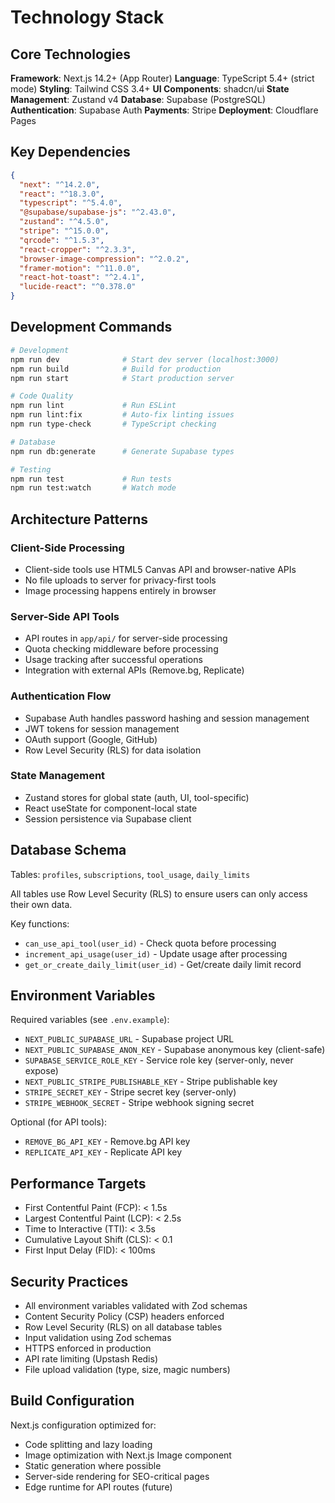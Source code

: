 # Technology Stack

## Core Technologies

**Framework**: Next.js 14.2+ (App Router)
**Language**: TypeScript 5.4+ (strict mode)
**Styling**: Tailwind CSS 3.4+
**UI Components**: shadcn/ui
**State Management**: Zustand v4
**Database**: Supabase (PostgreSQL)
**Authentication**: Supabase Auth
**Payments**: Stripe
**Deployment**: Cloudflare Pages

## Key Dependencies

```json
{
  "next": "^14.2.0",
  "react": "^18.3.0",
  "typescript": "^5.4.0",
  "@supabase/supabase-js": "^2.43.0",
  "zustand": "^4.5.0",
  "stripe": "^15.0.0",
  "qrcode": "^1.5.3",
  "react-cropper": "^2.3.3",
  "browser-image-compression": "^2.0.2",
  "framer-motion": "^11.0.0",
  "react-hot-toast": "^2.4.1",
  "lucide-react": "^0.378.0"
}
```

## Development Commands

```bash
# Development
npm run dev              # Start dev server (localhost:3000)
npm run build            # Build for production
npm run start            # Start production server

# Code Quality
npm run lint             # Run ESLint
npm run lint:fix         # Auto-fix linting issues
npm run type-check       # TypeScript checking

# Database
npm run db:generate      # Generate Supabase types

# Testing
npm run test             # Run tests
npm run test:watch       # Watch mode
```

## Architecture Patterns

### Client-Side Processing
- Client-side tools use HTML5 Canvas API and browser-native APIs
- No file uploads to server for privacy-first tools
- Image processing happens entirely in browser

### Server-Side API Tools
- API routes in `app/api/` for server-side processing
- Quota checking middleware before processing
- Usage tracking after successful operations
- Integration with external APIs (Remove.bg, Replicate)

### Authentication Flow
- Supabase Auth handles password hashing and session management
- JWT tokens for session management
- OAuth support (Google, GitHub)
- Row Level Security (RLS) for data isolation

### State Management
- Zustand stores for global state (auth, UI, tool-specific)
- React useState for component-local state
- Session persistence via Supabase client

## Database Schema

Tables: `profiles`, `subscriptions`, `tool_usage`, `daily_limits`

All tables use Row Level Security (RLS) to ensure users can only access their own data.

Key functions:
- `can_use_api_tool(user_id)` - Check quota before processing
- `increment_api_usage(user_id)` - Update usage after processing
- `get_or_create_daily_limit(user_id)` - Get/create daily limit record

## Environment Variables

Required variables (see `.env.example`):
- `NEXT_PUBLIC_SUPABASE_URL` - Supabase project URL
- `NEXT_PUBLIC_SUPABASE_ANON_KEY` - Supabase anonymous key (client-safe)
- `SUPABASE_SERVICE_ROLE_KEY` - Service role key (server-only, never expose)
- `NEXT_PUBLIC_STRIPE_PUBLISHABLE_KEY` - Stripe publishable key
- `STRIPE_SECRET_KEY` - Stripe secret key (server-only)
- `STRIPE_WEBHOOK_SECRET` - Stripe webhook signing secret

Optional (for API tools):
- `REMOVE_BG_API_KEY` - Remove.bg API key
- `REPLICATE_API_KEY` - Replicate API key

## Performance Targets

- First Contentful Paint (FCP): < 1.5s
- Largest Contentful Paint (LCP): < 2.5s
- Time to Interactive (TTI): < 3.5s
- Cumulative Layout Shift (CLS): < 0.1
- First Input Delay (FID): < 100ms

## Security Practices

- All environment variables validated with Zod schemas
- Content Security Policy (CSP) headers enforced
- Row Level Security (RLS) on all database tables
- Input validation using Zod schemas
- HTTPS enforced in production
- API rate limiting (Upstash Redis)
- File upload validation (type, size, magic numbers)

## Build Configuration

Next.js configuration optimized for:
- Code splitting and lazy loading
- Image optimization with Next.js Image component
- Static generation where possible
- Server-side rendering for SEO-critical pages
- Edge runtime for API routes (future)
